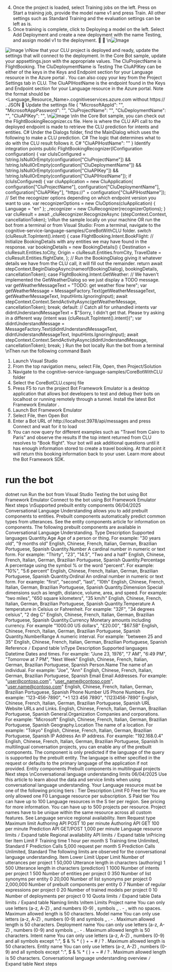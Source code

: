 4. Once the project is loaded, select Training jobs on the left. Press on Start a training job,
provide the model name v1 and press Train. All other settings such as Standard Training
and the evaluation settings can be left as is.
5. Once training is complete, click to Deploying a model on the left. Select Add Deployment
and create a new deployment with the name Testing, and assign model v1 to the
deployment.


\n![Image](images/page361_image1.png)

![Image](images/page361_image2.jpeg)
\nNow that your CLU project is deployed and ready, update the settings that will connect to the
deployment.
In the Core Bot sample, update your appsettings.json
 with the appropriate values.
The CluProjectName is FlightBooking.
The CluDeploymentName is Testing
The CluAPIKey can be either of the keys in the Keys and Endpoint section for your
Language resource in the Azure portal
. You can also copy your key from the Project
Settings tab in CLU.
The CluAPIHostName is the endpoint found in the Keys and Endpoint section for your
Language resource in the Azure portal. Note the format should be
<Language_Resource_Name>.cognitiveservices.azure.com  without https:// .
JSON

Update the settings file
{
  "MicrosoftAppId": "",
  "MicrosoftAppPassword": "",
  "CluProjectName": "",
  "CluDeploymentName": "",
  "CluAPIKey": "",
\n![Image](images/page362_image1.png)
\nIn the Core Bot sample, you can check out the FlightBookingRecognizer.cs file. Here is where
the CLU API call to the deployed endpoint is made to retrieve the CLU prediction for intents
and entities.
C#
Under the Dialogs folder, find the MainDialog which uses the following to make a CLU
prediction.
C#
The logic that determines what to do with the CLU result follows it.
C#
  "CluAPIHostName": ""
}
Identify integration points
        public FlightBookingRecognizer(IConfiguration configuration)
        {
            var cluIsConfigured = 
!string.IsNullOrEmpty(configuration["CluProjectName"]) && 
!string.IsNullOrEmpty(configuration["CluDeploymentName"]) && 
!string.IsNullOrEmpty(configuration["CluAPIKey"]) && 
!string.IsNullOrEmpty(configuration["CluAPIHostName"]);
            if (cluIsConfigured)
            {
                var cluApplication = new CluApplication(
                    configuration["CluProjectName"],
                    configuration["CluDeploymentName"],
                    configuration["CluAPIKey"],
                    "https://" + configuration["CluAPIHostName"]);
                // Set the recognizer options depending on which endpoint version 
you want to use.
                var recognizerOptions = new CluOptions(cluApplication)
                {
                    Language = "en"
                };
                _recognizer = new CluRecognizer(recognizerOptions);
            }
            var cluResult = await _cluRecognizer.RecognizeAsync<FlightBooking>
(stepContext.Context, cancellationToken);
\nRun the sample locally on your machine OR run the bot from a terminal or from Visual Studio:
From a terminal, navigate to the cognitive-service-language-samples/CoreBotWithCLU  folder.
 switch (cluResult.TopIntent().intent)
            {
                case FlightBooking.Intent.BookFlight:
                    // Initialize BookingDetails with any entities we may have 
found in the response.
                    var bookingDetails = new BookingDetails()
                    {
                        Destination = cluResult.Entities.toCity,
                        Origin = cluResult.Entities.fromCity,
                        TravelDate = cluResult.Entities.flightDate,
                    };
                    // Run the BookingDialog giving it whatever details we have 
from the CLU call, it will fill out the remainder.
                    return await 
stepContext.BeginDialogAsync(nameof(BookingDialog), bookingDetails, 
cancellationToken);
                case FlightBooking.Intent.GetWeather:
                    // We haven't implemented the GetWeatherDialog so we just 
display a TODO message.
                    var getWeatherMessageText = "TODO: get weather flow here";
                    var getWeatherMessage = 
MessageFactory.Text(getWeatherMessageText, getWeatherMessageText, 
InputHints.IgnoringInput);
                    await stepContext.Context.SendActivityAsync(getWeatherMessage, 
cancellationToken);
                    break;
                default:
                    // Catch all for unhandled intents
                    var didntUnderstandMessageText = $"Sorry, I didn't get that. 
Please try asking in a different way (intent was {cluResult.TopIntent().intent})";
                    var didntUnderstandMessage = 
MessageFactory.Text(didntUnderstandMessageText, didntUnderstandMessageText, 
InputHints.IgnoringInput);
                    await 
stepContext.Context.SendActivityAsync(didntUnderstandMessage, cancellationToken);
                    break;
            }
Run the bot locally
Run the bot from a terminal
\nThen run the following command
Bash
1. Launch Visual Studio
2. From the top navigation menu, select File, Open, then Project/Solution
3. Navigate to the cognitive-service-language-samples/CoreBotWithCLU  folder
4. Select the CoreBotCLU.csproj  file
5. Press F5  to run the project
Bot Framework Emulator
 is a desktop application that allows bot developers to test and
debug their bots on localhost or running remotely through a tunnel.
Install the latest Bot Framework Emulator
.
1. Launch Bot Framework Emulator
2. Select File, then Open Bot
3. Enter a Bot URL of http://localhost:3978/api/messages  and press Connect and wait for it
to load
4. You can now query for different examples such as "Travel from Cairo to Paris" and observe
the results
If the top intent returned from CLU resolves to "Book flight". Your bot will ask additional
questions until it has enough information stored to create a travel booking. At that point it will
return this booking information back to your user.
Learn more about the Bot Framework SDK.
# run the bot
dotnet run
Run the bot from Visual Studio
Testing the bot using Bot Framework Emulator
Connect to the bot using Bot Framework Emulator
Next steps
\nSupported prebuilt entity components
06/04/2025
Conversational Language Understanding allows you to add prebuilt components to entities.
Prebuilt components automatically predict common types from utterances. See the entity
components article for information on components.
The following prebuilt components are available in Conversational Language Understanding.
Type
Description
Supported languages
Quantity.Age
Age of a person or thing. For example: "30 years
old", "9 months old"
English, Chinese, French,
Italian, German, Brazilian
Portuguese, Spanish
Quantity.Number
A cardinal number in numeric or text form. For
example: "Thirty", "23", "14.5", "Two and a half"
English, Chinese, French,
Italian, German, Brazilian
Portuguese, Spanish
Quantity.Percentage
A percentage using the symbol % or the word
"percent". For example: "10%", "5.6 percent"
English, Chinese, French,
Italian, German, Brazilian
Portuguese, Spanish
Quantity.Ordinal
An ordinal number in numeric or text form. For
example: "first", "second", "last", "10th"
English, Chinese, French,
Italian, German, Brazilian
Portuguese, Spanish
Quantity.Dimension
Special dimensions such as length, distance,
volume, area, and speed. For example: "two miles",
"650 square kilometers", "35 km/h"
English, Chinese, French,
Italian, German, Brazilian
Portuguese, Spanish
Quantity.Temperature
A temperature in Celsius or Fahrenheit. For
example: "32F", "34 degrees celsius", "2 deg C"
English, Chinese, French,
Italian, German, Brazilian
Portuguese, Spanish
Quantity.Currency
Monetary amounts including currency. For example
"1000.00 US dollars", "£20.00", "$67.5B"
English, Chinese, French,
Italian, German, Brazilian
Portuguese, Spanish
Quantity.NumberRange
A numeric interval. For example: "between 25 and
35"
English, Chinese, French,
Italian, German, Brazilian
Portuguese, Spanish
Reference
ﾉ
Expand table
\nType
Description
Supported languages
Datetime
Dates and times. For example: "June 23, 1976", "7
AM", "6:49 PM", "Tomorrow at 7 PM", "Next Week"
English, Chinese, French,
Italian, German, Brazilian
Portuguese, Spanish
Person.Name
The name of an individual. For example: "Joe",
"Ann"
English, Chinese, French,
Italian, German, Brazilian
Portuguese, Spanish
Email
Email Addresses. For example:
"user@contoso.com", "user_name@contoso.com",
"user.name@contoso.com"
English, Chinese, French,
Italian, German, Brazilian
Portuguese, Spanish
Phone Number
US Phone Numbers. For example: "123-456-7890",
"+1 123 456 7890", "(123)456-7890"
English, Chinese, French,
Italian, German, Brazilian
Portuguese, Spanish
URL
Website URLs and Links.
English, Chinese, French,
Italian, German, Brazilian
Portuguese, Spanish
General.Organization
Companies and corporations. For example:
"Microsoft"
English, Chinese, French,
Italian, German, Brazilian
Portuguese, Spanish
Geography.Location
The name of a location. For example: "Tokyo"
English, Chinese, French,
Italian, German, Brazilian
Portuguese, Spanish
IP Address
An IP address. For example: "192.168.0.4"
English, Chinese, French,
Italian, German, Brazilian
Portuguese, Spanish
In multilingual conversation projects, you can enable any of the prebuilt components. The
component is only predicted if the language of the query is supported by the prebuilt entity.
The language is either specified in the request or defaults to the primary language of the
application if not provided.
Entity components
Prebuilt components in multilingual projects
Next steps
\nConversational language understanding
limits
06/04/2025
Use this article to learn about the data and service limits when using conversational language
understanding.
Your Language resource must be one of the following pricing tiers
:
Tier
Description
Limit
F0
Free tier
You are only allowed one F0 Language resource per subscription.
S
Paid tier
You can have up to 100 Language resources in the S tier per region.
See pricing
 for more information.
You can have up to 500 projects per resource.
Project names have to be unique within the same resource across all custom features.
See Language service regional availability.
Item
Request type
Maximum limit
Authoring API
POST
10 per minute
Authoring API
GET
100 per minute
Prediction API
GET/POST
1,000 per minute
Language resource limits
ﾉ
Expand table
Regional availability
API limits
ﾉ
Expand table
\nPricing tier
Item
Limit
F
Training time
1 hour per month
S
Training time
Unlimited, Standard
F
Prediction Calls
5,000 request per month
S
Prediction Calls
Unlimited, Standard
The following limits are observed for the conversational language understanding.
Item
Lower Limit
Upper Limit
Number of utterances per project
1
50,000
Utterance length in characters (authoring)
1
500
Utterance length in characters (prediction)
1
1000
Number of intents per project
1
500
Number of entities per project
0
350
Number of list synonyms per entity
0
20,000
Number of list synonyms per project
0
2,000,000
Number of prebuilt components per entity
0
7
Number of regular expressions per project
0
20
Number of trained models per project
0
10
Number of deployments per project
0
10
Quota limits
ﾉ
Expand table
Data limits
ﾉ
Expand table
Naming limits
\nItem
Limits
Project name
You can only use letters (a-z, A-Z) , and numbers (0-9)  , symbols _ . - , with no
spaces. Maximum allowed length is 50 characters.
Model name
You can only use letters (a-z, A-Z) , numbers (0-9)  and symbols _ . - . Maximum
allowed length is 50 characters.
Deployment
name
You can only use letters (a-z, A-Z) , numbers (0-9)  and symbols _ . - . Maximum
allowed length is 50 characters.
Intent name
You can only use letters (a-z, A-Z) , numbers (0-9)  and all symbols except ":", $ & % *
( ) + ~ # / ? . Maximum allowed length is 50 characters.
Entity name
You can only use letters (a-z, A-Z) , numbers (0-9)  and all symbols except ":", $ & % *
( ) + ~ # / ? . Maximum allowed length is 50 characters.
Conversational language understanding overview
ﾉ
Expand table
Next steps